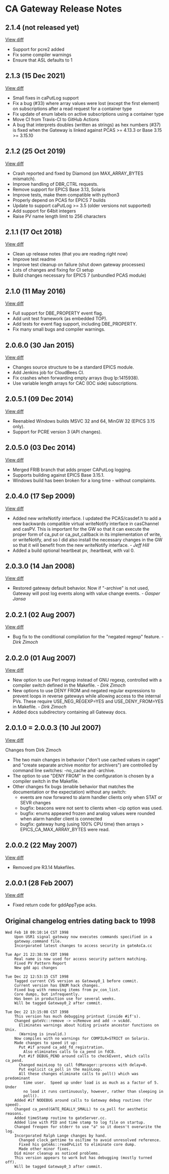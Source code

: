 CA Gateway Release Notes
========================

## 2.1.4 (not released yet)
[View diff](https://github.com/epics-extensions/ca-gateway/compare/R2-1-3-0...master)

* Support for pcre2 added
* Fix some compiler warnings
* Ensure that ASL defaults to 1

## 2.1.3 (15 Dec 2021)
[View diff](https://github.com/epics-extensions/ca-gateway/compare/R2-1-2-0...R2-1-3-0)

* Small fixes in caPutLog support
* Fix a bug (#33) where array values were lost (except the first element)
  on subscriptions after a read request for a container type
* Fix update of enum labels on active subscriptions using a container type
* Move CI from Travis-CI to GitHub Actions
* A bug that interprets doubles (written as strings) as hex numbers (#37)
  is fixed when the Gateway is linked against PCAS >= 4.13.3 or Base 3.15 >= 3.15.10

## 2.1.2 (25 Oct 2019)
[View diff](https://github.com/epics-extensions/ca-gateway/compare/R2-1-1-0...R2-1-2-0)

* Crash reported and fixed by Diamond (on MAX_ARRAY_BYTES mismatch).
* Improve handling of DBR_CTRL requests.
* Remove support for EPICS Base 3.13, Solaris
* Improve tests, make them compatible with python3
* Properly depend on PCAS for EPICS 7 builds
* Update to support caPutLog >= 3.5 (older versions not supported)
* Add support for 64bit integers
* Raise PV name length limit to 256 characters

## 2.1.1 (17 Oct 2018)
[View diff](https://github.com/epics-extensions/ca-gateway/compare/R2-1-0-0...R2-1-1-0)

* Clean up release notes (that you are reading right now)
* Improve test readme
* Improve test cleanup on failure (shut down gateway processes)
* Lots of changes and fixing for CI setup
* Build changes necessary for EPICS 7 (unbundled PCAS module)

## 2.1.0 (11 May 2016)
[View diff](https://github.com/epics-extensions/ca-gateway/compare/R2-0-6-0...R2-1-0-0)

* Full support for DBE_PROPERTY event flag.
* Add unit test framework (as embedded TOP).
* Add tests for event flag support, including DBE_PROPERTY.
* Fix many small bugs and compiler warnings.

## 2.0.6.0 (30 Jan 2015)
[View diff](https://github.com/epics-extensions/ca-gateway/compare/R2-0-5-1...R2-0-6-0)

* Changes source structure to be a standard EPICS module.
* Add Jenkins job for CloudBees CI.
* Fix crashes when forwarding empty arrays (bug lp:1415938).
* Use variable length arrays for CAC (IOC side) subscriptions.

## 2.0.5.1 (09 Dec 2014)
[View diff](https://github.com/epics-extensions/ca-gateway/compare/R2-0-5-0...R2-0-5-1)

* Reenabled Windows builds MSVC 32 and 64, MinGW 32 (EPICS 3.15 only).
* Support for PCRE version 3 (API changes).
    
## 2.0.5.0 (03 Dec 2014)
[View diff](https://github.com/epics-extensions/ca-gateway/compare/R2-0-4-0...R2-0-5-0)

* Merged FRIB branch that adds proper CAPutLog logging.
* Supports building against EPICS Base 3.15.1.
* Windows build has been broken for a long time - without complaints.

## 2.0.4.0 (17 Sep 2009)
[View diff](https://github.com/epics-extensions/ca-gateway/compare/R2-0-3-0...R2-0-4-0)

* Added new writeNotify interface.
  I updated the PCAS/casdef.h to add a new backwards compatible virtual 
  writeNotify interface in casChannel and casPV. This is important
  for the GW so that it can execute the proper form of ca_put or
  ca_put_callback in its implementation of write, or writeNotify,
  and so I did also install the necessary changes in the GW so that 
  it will benefit from the new writeNotify interface. _- Jeff Hill_
* Added a build optional heartbeat pv, <suffix>:heartbeat, with val 0.

## 2.0.3.0 (14 Jan 2008)
[View diff](https://github.com/epics-extensions/ca-gateway/compare/R2-0-2-1...R2-0-3-0)

* Restored gateway default behavior. Now if "-archive" is not used, Gateway 
  will post log events along with value change events. _- Gasper Jansa_

## 2.0.2.1 (02 Aug 2007)
[View diff](https://github.com/epics-extensions/ca-gateway/compare/R2-0-2-0...R2-0-2-1)

* Bug fix to the conditional compilation for the "negated regexp" feature.
  _- Dirk Zimoch_

## 2.0.2.0 (01 Aug 2007)
[View diff](https://github.com/epics-extensions/ca-gateway/compare/R2-0-1-0...R2-0-2-0)

* New option to use Perl regexp instead of GNU regexp, controlled with a
  compiler switch defined in the Makefile.  _- Dirk Zimoch_
* New options to use DENY FROM and negated regular expressions to prevent
  loops in reverse gateways while allowing access to the internal PVs.
  These require USE_NEG_REGEXP=YES and USE_DENY_FROM=YES in Makefile. _- Dirk Zimoch_
* Added docs subdirectory containing all Gateway docs.

## 2.0.1.0 = 2.0.0.3 (10 Jul 2007)
[View diff](https://github.com/epics-extensions/ca-gateway/compare/R2-0-0-2...R2-0-1-0)

Changes from Dirk Zimoch

* The two main changes in behavior ("don't use cached values in caget"
  and "create separate archive monitor for archivers") are controlled by
  command line switches: -no_cache and -archive.
* The option to use "DENY FROM" in the configuration is chosen by a 
  compiler switch in the Makefile.
* Other changes fix bugs (enable behavior that matches the documentation 
  or the expectation) without any switch:
  * events are now forwared to alarm handler clients only when STAT or 
    SEVR changes
  * bugfix: beacons were not sent to clients when -cip option was used.
  * bugfix: enums appeared frozen and analog values were rounded when 
    alarm handler client is connected
  * bugfix: gateway hung (using 100% CPU time) then arrays > 
    EPICS_CA_MAX_ARRAY_BYTES were read.

## 2.0.0.2 (22 May 2007)
[View diff](https://github.com/epics-extensions/ca-gateway/compare/R2-0-0-1...R2-0-0-2)

 * Removed pre R3.14 Makefiles.

## 2.0.0.1 (28 Feb 2007)
[View diff](https://github.com/epics-extensions/ca-gateway/compare/R2-0-0-0...R2-0-0-1)

 * Fixed return code for gddAppType acks.

## Original changelog entries dating back to 1998

    Wed Feb 18 09:10:14 CST 1998
        Upon USR1 signal gateway now executes commands specified in a
        gateway.command file. 
        Incorporated latest changes to access security in gateAsCa.cc

    Tue Apr 21 22:38:59 CDT 1998
        Real name is now used for access security pattern matching.
        Fixed PV Pattern Report 
        New gdd api changes

    Tue Dec 22 12:53:15 CST 1998
        Tagged current CVS version as Gateway0_1 before commit.
        Current version has ENUM hack changes.
        Fixed bug with removing items from pv_con_list.
        Core dumps, but infrequently.
        Has been in production use for several weeks.
        Will be tagged Gateway0_2 after commit.

    Tue Dec 22 13:15:08 CST 1998
        This version has much debugging printout (inside #if's).
        Changed gateVc::remove -> vcRemove and add -> vcAdd.
          Eliminates warnings about hiding private ancestor functions on Unix.
          (Warning is invalid.)
        Now compiles with no warnings for COMPILR=STRICT on Solaris.
        Made changes to speed it up:
          Put #if around ca_add_fd_registration.
            Also eliminates calls to ca_pend in fdCB.
          Put #if DEBUG_PEND around calls to checkEvent, which calls ca_pend.
          Changed mainLoop to call fdManager::process with delay=0.
          Put explicit ca_poll in the mainLoop.
          All these changes eliminate calls to poll() which was predominant
            time user.  Speed up under load is as much as a factor of 5. Under
            no load it runs continuously, however, rather than sleeping in
            poll().
        Added #if NODEBUG around calls to Gateway debug routines (for speed).
        Changed ca_pend(GATE_REALLY_SMALL) to ca_poll for aesthetic reasons.
        Added timeStamp routine to gateServer.cc.
        Added line with PID and time stamp to log file on startup.
        Changed freopen for stderr to use "a" so it doesn't overwrite the log.
        Incorporated Ralph Lange changes by hand.
          Changed clock_gettime to osiTime to avoid unresolved reference.
          Fixed his gateAs::readPvList to eliminate core dump.
          Made other minor fixes.
        Did minor cleanup as noticed problems.
        This version appears to work but has debugging (mostly turned off).
        Will be tagged Gateway0_3 after commit.
